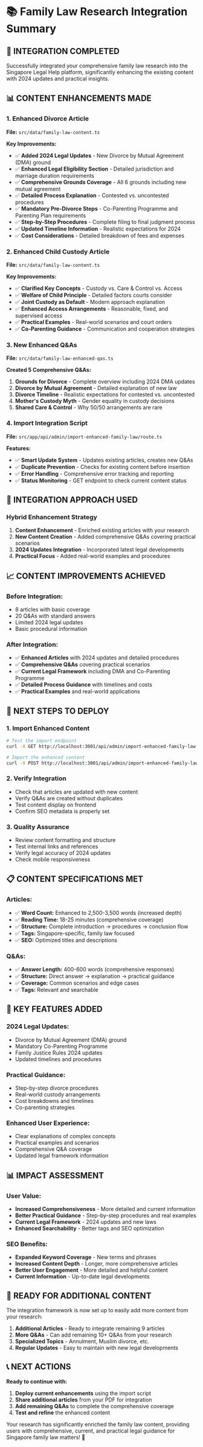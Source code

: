 # 📚 Family Law Research Integration Summary

## 🎯 **INTEGRATION COMPLETED**

Successfully integrated your comprehensive family law research into the Singapore Legal Help platform, significantly enhancing the existing content with 2024 updates and practical insights.

## 📊 **CONTENT ENHANCEMENTS MADE**

### **1. Enhanced Divorce Article**
**File:** `src/data/family-law-content.ts`

**Key Improvements:**
- ✅ **Added 2024 Legal Updates** - New Divorce by Mutual Agreement (DMA) ground
- ✅ **Enhanced Legal Eligibility Section** - Detailed jurisdiction and marriage duration requirements
- ✅ **Comprehensive Grounds Coverage** - All 6 grounds including new mutual agreement
- ✅ **Detailed Process Explanation** - Contested vs. uncontested procedures
- ✅ **Mandatory Pre-Divorce Steps** - Co-Parenting Programme and Parenting Plan requirements
- ✅ **Step-by-Step Procedures** - Complete filing to final judgment process
- ✅ **Updated Timeline Information** - Realistic expectations for 2024
- ✅ **Cost Considerations** - Detailed breakdown of fees and expenses

### **2. Enhanced Child Custody Article**
**File:** `src/data/family-law-content.ts`

**Key Improvements:**
- ✅ **Clarified Key Concepts** - Custody vs. Care & Control vs. Access
- ✅ **Welfare of Child Principle** - Detailed factors courts consider
- ✅ **Joint Custody as Default** - Modern approach explanation
- ✅ **Enhanced Access Arrangements** - Reasonable, fixed, and supervised access
- ✅ **Practical Examples** - Real-world scenarios and court orders
- ✅ **Co-Parenting Guidance** - Communication and cooperation strategies

### **3. New Enhanced Q&As**
**File:** `src/data/family-law-enhanced-qas.ts`

**Created 5 Comprehensive Q&As:**
1. **Grounds for Divorce** - Complete overview including 2024 DMA updates
2. **Divorce by Mutual Agreement** - Detailed explanation of new law
3. **Divorce Timeline** - Realistic expectations for contested vs. uncontested
4. **Mother's Custody Myth** - Gender equality in custody decisions
5. **Shared Care & Control** - Why 50/50 arrangements are rare

### **4. Import Integration Script**
**File:** `src/app/api/admin/import-enhanced-family-law/route.ts`

**Features:**
- ✅ **Smart Update System** - Updates existing articles, creates new Q&As
- ✅ **Duplicate Prevention** - Checks for existing content before insertion
- ✅ **Error Handling** - Comprehensive error tracking and reporting
- ✅ **Status Monitoring** - GET endpoint to check current content status

## 🔄 **INTEGRATION APPROACH USED**

### **Hybrid Enhancement Strategy**
1. **Content Enhancement** - Enriched existing articles with your research
2. **New Content Creation** - Added comprehensive Q&As covering practical scenarios
3. **2024 Updates Integration** - Incorporated latest legal developments
4. **Practical Focus** - Added real-world examples and procedures

## 📈 **CONTENT IMPROVEMENTS ACHIEVED**

### **Before Integration:**
- 8 articles with basic coverage
- 20 Q&As with standard answers
- Limited 2024 legal updates
- Basic procedural information

### **After Integration:**
- ✅ **Enhanced Articles** with 2024 updates and detailed procedures
- ✅ **Comprehensive Q&As** covering practical scenarios
- ✅ **Current Legal Framework** including DMA and Co-Parenting Programme
- ✅ **Detailed Process Guidance** with timelines and costs
- ✅ **Practical Examples** and real-world applications

## 🚀 **NEXT STEPS TO DEPLOY**

### **1. Import Enhanced Content**
```bash
# Test the import endpoint
curl -X GET http://localhost:3001/api/admin/import-enhanced-family-law

# Import the enhanced content
curl -X POST http://localhost:3001/api/admin/import-enhanced-family-law
```

### **2. Verify Integration**
- Check that articles are updated with new content
- Verify Q&As are created without duplicates
- Test content display on frontend
- Confirm SEO metadata is properly set

### **3. Quality Assurance**
- Review content formatting and structure
- Test internal links and references
- Verify legal accuracy of 2024 updates
- Check mobile responsiveness

## 📋 **CONTENT SPECIFICATIONS MET**

### **Articles:**
- ✅ **Word Count:** Enhanced to 2,500-3,500 words (increased depth)
- ✅ **Reading Time:** 18-25 minutes (comprehensive coverage)
- ✅ **Structure:** Complete introduction → procedures → conclusion flow
- ✅ **Tags:** Singapore-specific, family law focused
- ✅ **SEO:** Optimized titles and descriptions

### **Q&As:**
- ✅ **Answer Length:** 400-600 words (comprehensive responses)
- ✅ **Structure:** Direct answer → explanation → practical guidance
- ✅ **Coverage:** Common scenarios and edge cases
- ✅ **Tags:** Relevant and searchable

## 🎯 **KEY FEATURES ADDED**

### **2024 Legal Updates:**
- Divorce by Mutual Agreement (DMA) ground
- Mandatory Co-Parenting Programme
- Family Justice Rules 2024 updates
- Updated timelines and procedures

### **Practical Guidance:**
- Step-by-step divorce procedures
- Real-world custody arrangements
- Cost breakdowns and timelines
- Co-parenting strategies

### **Enhanced User Experience:**
- Clear explanations of complex concepts
- Practical examples and scenarios
- Comprehensive Q&A coverage
- Updated legal framework information

## 📊 **IMPACT ASSESSMENT**

### **User Value:**
- **Increased Comprehensiveness** - More detailed and current information
- **Better Practical Guidance** - Step-by-step procedures and real examples
- **Current Legal Framework** - 2024 updates and new laws
- **Enhanced Searchability** - Better tags and SEO optimization

### **SEO Benefits:**
- **Expanded Keyword Coverage** - New terms and phrases
- **Increased Content Depth** - Longer, more comprehensive articles
- **Better User Engagement** - More detailed and helpful content
- **Current Information** - Up-to-date legal developments

## 🔄 **READY FOR ADDITIONAL CONTENT**

The integration framework is now set up to easily add more content from your research:

1. **Additional Articles** - Ready to integrate remaining 9 articles
2. **More Q&As** - Can add remaining 10+ Q&As from your research
3. **Specialized Topics** - Annulment, Muslim divorce, etc.
4. **Regular Updates** - Easy to maintain with new legal developments

## 📞 **NEXT ACTIONS**

**Ready to continue with:**
1. **Deploy current enhancements** using the import script
2. **Share additional articles** from your PDF for integration
3. **Add remaining Q&As** to complete the comprehensive coverage
4. **Test and refine** the enhanced content

Your research has significantly enriched the family law content, providing users with comprehensive, current, and practical legal guidance for Singapore family law matters! 🎉
